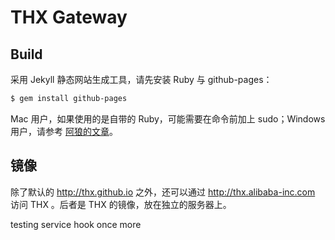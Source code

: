 # THX Gateway

## Build

采用 Jekyll 静态网站生成工具，请先安装 Ruby 与 github-pages：

```bash
$ gem install github-pages
```

Mac 用户，如果使用的是自带的 Ruby，可能需要在命令前加上 sudo；Windows 用户，请参考
[阿狼的文章](http://stormtea123.github.io/jekyll-window7.av/)。

## 镜像

除了默认的 http://thx.github.io 之外，还可以通过 http://thx.alibaba-inc.com 访问 
THX 。后者是 THX 的镜像，放在独立的服务器上。

testing service hook once more

